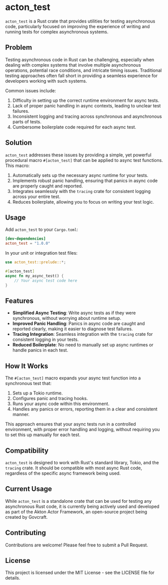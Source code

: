 # acton_test

`acton_test` is a Rust crate that provides utilities for testing asynchronous code, particularly focused on improving
the experience of writing and running tests for complex asynchronous systems.

## Problem

Testing asynchronous code in Rust can be challenging, especially when dealing with complex systems that involve multiple
asynchronous operations, potential race conditions, and intricate timing issues. Traditional testing approaches often
fall short in providing a seamless experience for developers working with such systems.

Common issues include:

1. Difficulty in setting up the correct runtime environment for async tests.
2. Lack of proper panic handling in async contexts, leading to unclear test failures.
3. Inconsistent logging and tracing across synchronous and asynchronous parts of tests.
4. Cumbersome boilerplate code required for each async test.

## Solution

`acton_test` addresses these issues by providing a simple, yet powerful procedural macro `#[acton_test]` that can be
applied to async test functions. This macro:

1. Automatically sets up the necessary async runtime for your tests.
2. Implements robust panic handling, ensuring that panics in async code are properly caught and reported.
3. Integrates seamlessly with the `tracing` crate for consistent logging across your entire test.
4. Reduces boilerplate, allowing you to focus on writing your test logic.

## Usage

Add `acton_test` to your `Cargo.toml`:

```toml
[dev-dependencies]
acton_test = "1.0.0"
```

In your unit or integration test files:

```rust
use acton_test::prelude::*;

#[acton_test]
async fn my_async_test() {
    // Your async test code here
}
```

## Features

* **Simplified Async Testing**: Write async tests as if they were synchronous, without worrying about runtime setup.
* **Improved Panic Handling**: Panics in async code are caught and reported clearly, making it easier to diagnose test
  failures.
* **Tracing Integration**: Seamless integration with the `tracing` crate for consistent logging in your tests.
* **Reduced Boilerplate**: No need to manually set up async runtimes or handle panics in each test.

## How It Works

The `#[acton_test]` macro expands your async test function into a synchronous test that:

1. Sets up a Tokio runtime.
2. Configures panic and tracing hooks.
3. Runs your async code within this environment.
4. Handles any panics or errors, reporting them in a clear and consistent manner.

This approach ensures that your async tests run in a controlled environment, with proper error handling and logging,
without requiring you to set this up manually for each test.

## Compatibility

`acton_test` is designed to work with Rust's standard library, Tokio, and the `tracing` crate. It should be compatible
with most async Rust code, regardless of the specific async framework being used.

## Current Usage

While `acton_test` is a standalone crate that can be used for testing any asynchronous Rust code, it is currently being
actively used and developed as part of the Akton Actor Framework, an open-source project being created by Govcraft.

## Contributing

Contributions are welcome! Please feel free to submit a Pull Request.

## License

This project is licensed under the MIT License - see the LICENSE file for details.